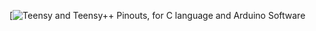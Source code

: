 [![Teensy and Teensy++ Pinouts, for C language and Arduino Software](https://www.pjrc.com/teensy/card11a_rev3_web.png)

